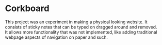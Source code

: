 # Corkboard

This project was an experiment in making a physical looking website.
It consists of sticky notes that can be typed on dragged around and removed.
It allows more functionality that was not implemented, like adding traditional webpage aspects of navigation on paper and such.
